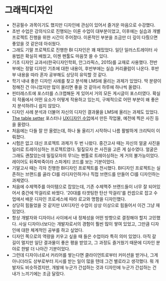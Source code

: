 # 그래픽디자인

* 전공필수 과목이기도 했지만 디자인에 관심이 있어서 즐거운 마음으로 수강했다.
* 초반 수업은 강의식으로 진행되는 이론 수업이 대부분이었고, 이후에는 실습과 개별 프로젝트 진행을 위한 시간이 주어졌다. 이론적인 부분을 조금만 더 깊이 다뤘으면 좋았을 것 같은데 아쉬웠다.
* 그래도 기말 프로젝트로 진행한 BI 디자인은 꽤 재밌었다. 일단 일러스트레이터 사용법은 확실히 배웠고, 이젠 펜툴도 마음껏 쓸 수 있다.
* 기초 디자인 교과서(한국디자인학회, 안그라픽스, 2015)를 교재로 사용했다. 전반부에는 정말 디자인 기초에 대한 내용이, 후반부에는 실습 커리큘럼이 나온다. 후반부 내용을 따라 혼자 공부해도 상당히 유익할 것 같다.
* 학기 내내 좋은 디자인 사례를 찾고 분석해 LMS에 올리는 과제가 있었다. 딱 분량이 정해진 건 아니었지만 많이 올리면 좋을 것 같아서 하루에 하나씩 올렸다.
* 핀터레스트에 포스터를 스크랩해둔 게 있어서 거의 모든 게시글이 포스터였다. 확실히 작품에서 어떤 요소가 어떻게 작용하고 있는지, 구체적으로 어떤 부분이 왜 좋은지 분석하려니 쉽지 않았다.
* 디자인 사례 분석과 더불어 자신의 디자인 결과물을 LMS에 올리는 과제도 있었다. [The table setter](http://www.thetablesetter.org) 포스터나 [UX디자인 수업](../dgmd451-ux-design)에서 만든 작업물, 예전에 찍은 사진 등을 올렸다.
* 처음에는 다들 잘 안 올렸는데, 하나 둘 올리기 시작하니 나름 활발하게 크리틱이 이뤄졌다.
* 시험은 없고 대신 프로젝트 과제가 두 번 나왔다. 중간고사 때는 자신의 얼굴 사진을 일러로 트레이싱하는 프로젝트였다. 밀짚모자 쓴 사진을 고른 게 실수였다. 얼굴은 그래도 괜찮았는데 밀짚모자의 무늬는 펜툴로 트레이싱하는 게 거의 불가능이었다. 레이어도 뒤죽박죽이라 스파게티 코드를 보는 기분이었다.
* 기말고사 때는 각자 진행한 BI디자인 프로젝트를 전시했다. BI디자인 프로젝트는 실존하는 브랜드를 골라 CI를 리디자인하거나 직접 브랜드를 만들어 CI를 디자인하는 과제였다.
* 처음에 수제맥주를 아이템으로 잡았는데, 기존 수제맥주 브랜드들이 너무 잘 되어있어서 중간에 막걸리로 바꿨다. '20대를 타겟팅한 탄산 막걸리'를 컨셉으로 잡고 수업에서 배운 디자인 프로세스에 따라 로고와 명함을 디자인했다.
* 상당히 힘들었을 것 같지만 UX디자인 수업이 상상 이상으로 힘들어서 이건 그냥 재밌었다.
* 항상 개발자와 디자이너 사이에서 내 정체성을 어떤 방향으로 결정해야 할지 고민했다. 사실 디자이너보다는 개발자로서의 경험이 훨씬 많이 쌓여 있었고, 그만큼 디자인에 대한 체계적인 공부를 하고 싶었다.
* 디자인 쪽으로의 역량을 키우고 싶을 때 들은 수업이라 특히 의미 있었다. 아직 갈 길이 멀지만 일단 결과물이 좋은 평을 받았고, 그 과정도 즐거웠기 때문에 디자인 분야로 한발 더 나아간 기분이었다.
* 그런데 디자이너로서 커리어를 쌓는다면 클라이언트로부터 커미션을 받거나, 그게 아니더라도 상부로부터 지시를 받는 일이 많을 텐데 그건 별로라고 생각했다. 뭐 개발자도 비슷하겠지만, 개발에 누군가 간섭하는 것과 디자인에 누군가 간섭하는 건 내가 느끼기에는 조금 달랐다.
